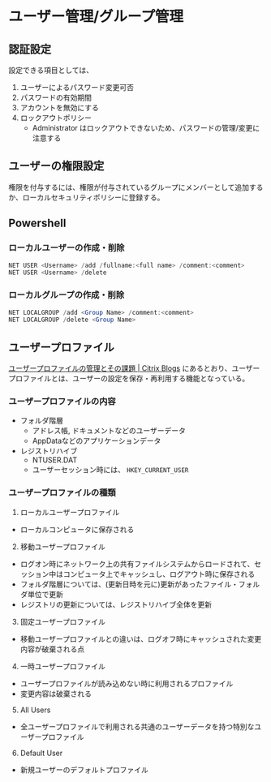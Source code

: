 # ユーザー管理/グループ管理
## 認証設定
設定できる項目としては、
1. ユーザーによるパスワード変更可否
2. パスワードの有効期間
3. アカウントを無効にする
4. ロックアウトポリシー
    - Administrator はロックアウトできないため、パスワードの管理/変更に注意する

## ユーザーの権限設定
権限を付与するには、権限が付与されているグループにメンバーとして追加するか、ローカルセキュリティポリシーに登録する。

## Powershell
### ローカルユーザーの作成・削除
```Powershell
NET USER <Username> /add /fullname:<full name> /comment:<comment>
NET USER <Username> /delete
```
### ローカルグループの作成・削除
```Powershell
NET LOCALGROUP /add <Group Name> /comment:<comment>
NET LOCALGROUP /delete <Group Name>
```

## ユーザープロファイル
[ユーザープロファイルの管理とその課題 | Citrix Blogs](http://blogs.citrix.com/2009/04/07/%E3%83%A6%E3%83%BC%E3%82%B6%E3%83%BC%E3%83%97%E3%83%AD%E3%83%95%E3%82%A1%E3%82%A4%E3%83%AB%E3%81%AE%E7%AE%A1%E7%90%86%E3%81%A8%E3%81%9D%E3%81%AE%E8%AA%B2%E9%A1%8C/) にあるとおり、ユーザープロファイルとは、ユーザーの設定を保存・再利用する機能となっている。

### ユーザープロファイルの内容
- フォルダ階層
  + アドレス帳, ドキュメントなどのユーザーデータ
  + AppDataなどのアプリケーションデータ
- レジストリハイブ
  + NTUSER.DAT
  + ユーザーセッション時には、 `HKEY_CURRENT_USER`

### ユーザープロファイルの種類
1. ローカルユーザープロファイル
  + ローカルコンピュータに保存される
2. 移動ユーザープロファイル
  + ログオン時にネットワーク上の共有ファイルシステムからロードされて、セッション中はコンピュータ上でキャッシュし、ログアウト時に保存される
  + フォルダ階層については、(更新日時を元に)更新があったファイル・フォルダ単位で更新
  + レジストリの更新については、レジストリハイブ全体を更新
3. 固定ユーザープロファイル
  + 移動ユーザープロファイルとの違いは、ログオフ時にキャッシュされた変更内容が破棄される点
4. 一時ユーザープロファイル
  + ユーザープロファイルが読み込めない時に利用されるプロファイル
  + 変更内容は破棄される
5. All Users
  + 全ユーザープロファイルで利用される共通のユーザーデータを持つ特別なユーザープロファイル
6. Default User
  + 新規ユーザーのデフォルトプロファイル
